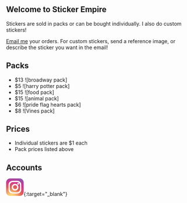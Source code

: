 ## Welcome to Sticker Empire

Stickers are sold in packs or can be bought individually. I also do custom stickers!

[Email me](mailto:StickerEmpire@liskfamily.com) your orders. For custom stickers, send a reference image, or describe the sticker you want in the email! 


## Packs

- $13 ![broadway pack]
- $5 ![harry potter pack]
- $15 ![food pack]
- $15 ![animal pack]
- $6 ![pride flag hearts pack]
- $8 ![Vines pack]

## Prices

- Individual stickers are $1 each
- Pack prices listed above

## Accounts
[![Instagram](instagram.png)](https://instragram.com/stick_erempire){:target="_blank"}